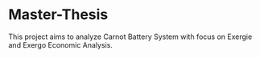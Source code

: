 # Master-Thesis

This project aims to analyze Carnot Battery System with focus on Exergie and Exergo Economic Analysis.